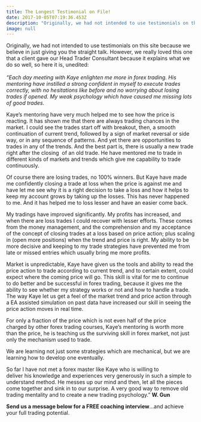 ```yaml
---
title: The Longest Testimonial on File!
date: 2017-10-05T07:19:36.453Z
description: "Originally, we had not intended to use testimonials on this site because we believe in just giving you the straight talk. However,\_we really loved this one that a client gave our Head Trader Consultant because it explains what we do so well, so here it is, unedited....."
image: null
---
```

Originally, we had not intended to use testimonials on this site because we believe in just giving you the straight talk. However, we really loved this one that a client gave our Head Trader Consultant because it explains what we do so well, so here it is, unedited:\
*\
“Each day meeting with Kaye enlighten me more in forex trading. His mentoring have instilled a strong confident in myself to execute trades correctly, with no hesitations like before and no worrying about losing trades if opened. My weak psychology which have caused me missing lots of good trades.*

Kaye’s mentoring have very much helped me to see how the price is reacting. It has shown me that there are always trading chances in the market. I could see the trades start off with breakout, then, a smooth continuation of current trend, followed by a sign of market reversal or side way, or in any sequence of patterns. And yet there are opportunities to trades in any of the trends. And the best part is, there is usually a new trade right after the closing  of an old trade. He have mentored me to trade in different kinds of markets and trends which give me capability to trade continuously.

Of course there are losing trades, no 100% winners. But Kaye have made me confidently closing a trade at loss when the price is against me and have let me see why it is a right decision to take a loss and how it helps to keep my account grows by taking up the losses. This has never happened to me. And it has helped me to loss lesser and have an easier come back.

My tradings have improved significantly. My profits has increased, and when there are loss trades I could recover with lesser efforts. These comes from the money management, and the comprehension and my acceptance of the concept of closing trades at a loss based on price action; plus scaling in (open more positions) when the trend and price is right. My ability to be more decisive and keeping to my trade strategies have prevented me from late or missed entries which usually bring me more profits.

Market is unpredictable, Kaye have given us the tools and ability to read the price action to trade according to current trend, and to certain extent, could expect where the coming price will go. This skill is vital for me to continue to do better and be successful in forex trading, because it gives me the ability to see whether my strategy works or not and how to handle a trade. The way Kaye let us get a feel of the market trend and price action through a EA assisted simulation on past data have increased our skill in seeing the price action moves in real time.

For only a fraction of the price which is not even half of the price\
charged by other forex trading courses, Kaye’s mentoring is worth more than the price, he is teaching us the surviving skill in forex market, not just only the mechanism used to trade.

We are learning not just some strategies which are mechanical, but we are learning how to develop one eventually.

So far I have not met a forex master like Kaye who is willing to\
deliver his knowledge and experiences very generously in such a simple to understand method. He messes up our mind and then, let all the pieces come together and sink in to our surprise. A very good way to remove old trading mentality and to create a new trading psychology.” **W. Gun**

**Send us a message below for a FREE coaching interview**…and achieve your full trading potential.
